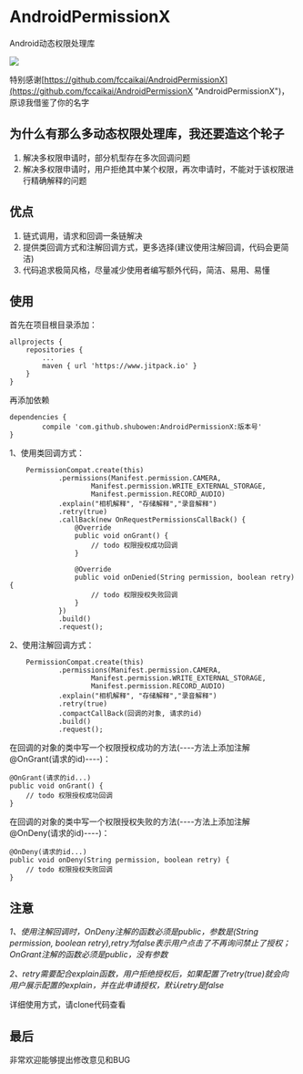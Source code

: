 # AndroidPermissionX
Android动态权限处理库

[![](https://www.jitpack.io/v/shubowen/AndroidPermissionX.svg)](https://www.jitpack.io/#shubowen/AndroidPermissionX)

特别感谢[https://github.com/fccaikai/AndroidPermissionX](https://github.com/fccaikai/AndroidPermissionX "AndroidPermissionX")，原谅我借鉴了你的名字

## 为什么有那么多动态权限处理库，我还要造这个轮子 ##
1. 解决多权限申请时，部分机型存在多次回调问题
2. 解决多权限申请时，用户拒绝其中某个权限，再次申请时，不能对于该权限进行精确解释的问题

## 优点 ##
1. 链式调用，请求和回调一条链解决
2. 提供类回调方式和注解回调方式，更多选择(建议使用注解回调，代码会更简洁)
3. 代码追求极简风格，尽量减少使用者编写额外代码，简洁、易用、易懂

## 使用 ##

首先在项目根目录添加：
	
	allprojects {
		repositories {
			...
			maven { url 'https://www.jitpack.io' }
		}
	}

再添加依赖

	dependencies {
	        compile 'com.github.shubowen:AndroidPermissionX:版本号'
	}

1、使用类回调方式：

        PermissionCompat.create(this)
                .permissions(Manifest.permission.CAMERA,
                        Manifest.permission.WRITE_EXTERNAL_STORAGE,
                        Manifest.permission.RECORD_AUDIO)
                .explain("相机解释", "存储解释","录音解释")
                .retry(true)
                .callBack(new OnRequestPermissionsCallBack() {
                    @Override
                    public void onGrant() {
                        // todo 权限授权成功回调
                    }

                    @Override
                    public void onDenied(String permission, boolean retry) {
                        // todo 权限授权失败回调
                    }
                })
                .build()
                .request();

2、使用注解回调方式：

        PermissionCompat.create(this)
                .permissions(Manifest.permission.CAMERA,
                        Manifest.permission.WRITE_EXTERNAL_STORAGE,
                        Manifest.permission.RECORD_AUDIO)
                .explain("相机解释", "存储解释","录音解释")
                .retry(true)
                .compactCallBack(回调的对象, 请求的id)
                .build()
                .request();

在回调的对象的类中写一个权限授权成功的方法(----方法上添加注解@OnGrant(请求的id)----)：

	@OnGrant(请求的id...)
    public void onGrant() {
        // todo 权限授权成功回调
    }

在回调的对象的类中写一个权限授权失败的方法(----方法上添加注解@OnDeny(请求的id)----)：

	@OnDeny(请求的id...)
    public void onDeny(String permission, boolean retry) {
        // todo 权限授权失败回调
    }

## 注意 ##
*1、使用注解回调时，OnDeny注解的函数必须是public，参数是(String permission, boolean retry),retry为false表示用户点击了不再询问禁止了授权；OnGrant注解的函数必须是public，没有参数*

*2、retry需要配合explain函数，用户拒绝授权后，如果配置了retry(true)就会向用户展示配置的explain，并在此申请授权，默认retry是false*

详细使用方式，请clone代码查看

## 最后 ##
非常欢迎能够提出修改意见和BUG